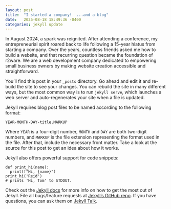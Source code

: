 ```yaml
---
layout: post
title:  "I started a company!  ...and a blog"
date:   2025-08-18 18:49:36 -0400
categories: jekyll update
---
```


In August 2024, a spark was reignited. After attending a conference, my entrepreneurial spirit roared back to life following a 15-year hiatus from starting a company. Over the years, countless friends asked me how to build a website, and that recurring question became the foundation of r2ware. We are a web development company dedicated to empowering small business owners by making website creation accessible and straightforward.

You’ll find this post in your `_posts` directory. Go ahead and edit it and re-build the site to see your changes. You can rebuild the site in many different ways, but the most common way is to run `jekyll serve`, which launches a web server and auto-regenerates your site when a file is updated.

Jekyll requires blog post files to be named according to the following format:

`YEAR-MONTH-DAY-title.MARKUP`

Where `YEAR` is a four-digit number, `MONTH` and `DAY` are both two-digit numbers, and `MARKUP` is the file extension representing the format used in the file. After that, include the necessary front matter. Take a look at the source for this post to get an idea about how it works.

Jekyll also offers powerful support for code snippets:

<pre><code>def print_hi(name):
  print(f"Hi, {name}")
print_hi('Reid')
# prints 'Hi, Tom' to STDOUT.
</code></pre>

Check out the [Jekyll docs][jekyll-docs] for more info on how to get the most out of Jekyll. File all bugs/feature requests at [Jekyll’s GitHub repo][jekyll-gh]. If you have questions, you can ask them on [Jekyll Talk][jekyll-talk].

[jekyll-docs]: https://jekyllrb.com/docs/home
[jekyll-gh]:   https://github.com/jekyll/jekyll
[jekyll-talk]: https://talk.jekyllrb.com/
